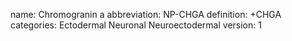 name: Chromogranin a
abbreviation: NP-CHGA
definition: +CHGA
categories: Ectodermal Neuronal Neuroectodermal
version: 1
